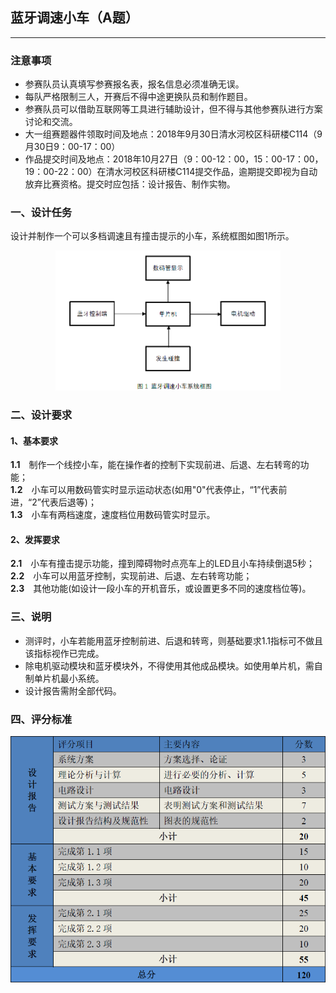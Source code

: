 ## 蓝牙调速小车（A题）

---
### 注意事项
- 参赛队员认真填写参赛报名表，报名信息必须准确无误。  
- 每队严格限制三人，开赛后不得中途更换队员和制作题目。  
- 参赛队员可以借助互联网等工具进行辅助设计，但不得与其他参赛队进行方案讨论和交流。  
- 大一组赛题器件领取时间及地点：2018年9月30日清水河校区科研楼C114（9月30日9：00-17：00）  
- 作品提交时间及地点：2018年10月27日（9：00-12：00，15：00-17：00，19：00-22：00）在清水河校区科研楼C114提交作品，逾期提交即视为自动放弃比赛资格。提交时应包括：设计报告、制作实物。  

### 一、设计任务
设计并制作一个可以多档调速且有撞击提示的小车，系统框图如图1所示。  
<p align="center">
 <img src="https://github.com/hanwen9663uestc/SICETA_2018/raw/master/A%E9%A2%98%20%E8%93%9D%E7%89%99%E8%B0%83%E9%80%9F%E5%B0%8F%E8%BD%A6/picture/%E5%9B%BE%E4%B8%80.png" width="360">
</p>  
  
### 二、设计要求
#### 1、基本要求
**1.1**&emsp;制作一个线控小车，能在操作者的控制下实现前进、后退、左右转弯的功能；  
**1.2**&emsp;小车可以用数码管实时显示运动状态(如用"0"代表停止，“1”代表前进，“2”代表后退等)；  
**1.3**&emsp;小车有两档速度，速度档位用数码管实时显示。  
#### 2、发挥要求
**2.1**&emsp;小车有撞击提示功能，撞到障碍物时点亮车上的LED且小车持续倒退5秒；  
**2.2**&emsp;小车可以用蓝牙控制，实现前进、后退、左右转弯功能；  
**2.3**&emsp;其他功能(如设计一段小车的开机音乐，或设置更多不同的速度档位等)。  
### 三、说明
- 测评时，小车若能用蓝牙控制前进、后退和转弯，则基础要求1.1指标可不做且该指标视作已完成。  
- 除电机驱动模块和蓝牙模块外，不得使用其他成品模块。如使用单片机，需自制单片机最小系统。  
- 设计报告需附全部代码。  
  
### 四、评分标准
  
<p align="center">
 <img src="https://github.com/hanwen9663uestc/SICETA_2018/raw/master/A%E9%A2%98%20%E8%93%9D%E7%89%99%E8%B0%83%E9%80%9F%E5%B0%8F%E8%BD%A6/picture/%E5%9B%BE%E4%BA%8C.png" width="900">
</p>  


